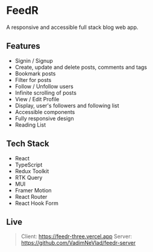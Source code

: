 # FeedR

A responsive and accessible full stack blog web app.

<!-- ## Preview -->

## Features

- Signin / Signup
- Create, update and delete posts, comments and tags
- Bookmark posts
- Filter for posts
- Follow / Unfollow users
- Infinite scrolling of posts
- View / Edit Profile
- Display, user's followers and following list
- Accessible components
- Fully responsive design
- Reading List

## Tech Stack

- React
- TypeScript
- Redux Toolkit
- RTK Query
- MUI
- Framer Motion
- React Router
- React Hook Form

## Live

> Client: https://feedr-three.vercel.app
> Server: https://github.com/VadimNeVlad/feedr-server
